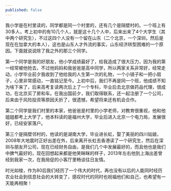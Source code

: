 ```yaml
---
published: false
---
```

我小学是在村里读的，同学都是同一个村里的，还有几个是隔壁村的。一个班上有30多人，考上初中的有10几个人，就是这十几个人中，后来出来了4个大学生（其中两个研究生），不过这四个人没有一个留在山东（二个北京，一个深圳，然后是现在在加拿大的本人），这也是山东人才外流的事实，山东经济转型困难的一个原因。下面就说说除了我之外的那三个同学。

第一个同学是我的好朋友，他小学成绩最好了，给我造成了很大压力，因为我的第一经常被他抢去，不过他妈妈和我爸爸是高中同学，所以两家关系非常好，经常走动，小学毕业前夕我收到了他给我的人生第一次的礼物，一个小镜子和一把小扇子，心里非常感动，一直铭记至今。上初中后，我们不再是同一个班，他成绩不知为啥下来了，后来高考复读两次后上了一个专科，毕业后去北京做药品代理，很成功，在北京买了房和车。在我出国前夕，我们取得联系，还一起注册了一个公司，后来由于风险投资等原因夭折了，很遗憾，希望将来还有机会合作。

第二个同学是我们村里的本家，他爸爸是村里的小学老师，对教育很重视，他和他姐姐都考上大学了，他本科读的是福州大学，毕业后进入北京一个电力局，发展很好，已经安家落户。

第三个是隔壁邻村的，他读的是湖南大学，毕业进长虹，娶了美丽的四川姑娘，2008年大地震时正好出差在外，后来离开长虹去香港读了一个研究生，然后在深圳与朋友开公司，现在已经财务自由，是我们几个中发展最好的，而且他也是我们中脾气最好的，现在回想起来都是他笑眯眯的样子，2013年左右他到上海出差曾经到我家一次，在我局促的小客厅里畅谈往日友情。

时光如梭，作为80后我们经历了一个伟大的时代，再也没有以后的人能同时经历农业社会到信息社会的大转变了，感叹时代的同时也祝福他们和自己，也希望有一天能再相聚！
